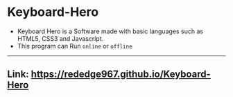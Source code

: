 # Keyboard-Hero
- Keyboard Hero is a Software made with basic languages such as HTML5, CSS3 and Javascript.
- This program can Run `online` or `offline`
---
## Link: https://rededge967.github.io/Keyboard-Hero
